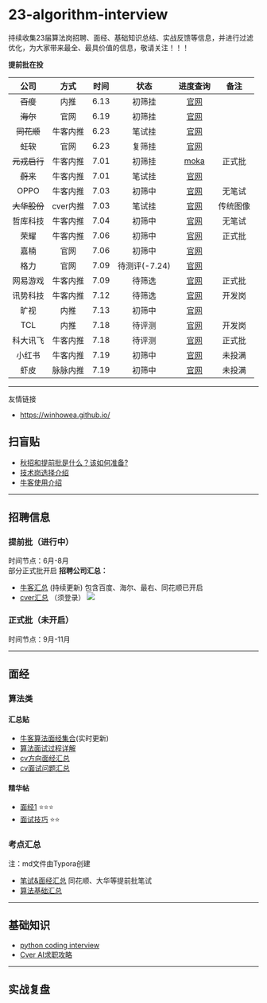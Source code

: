# 23-algorithm-interview
持续收集23届算法岗招聘、面经、基础知识总结、实战反馈等信息，并进行过滤优化，为大家带来最全、最具价值的信息，敬请关注！！！


**提前批在投**

| 公司| 方式 | 时间 | 状态|进度查询|备注|
|:--------: | :--------: | :--------: |:--------: |:--------:|:--------:|
| ~~百度~~    | 内推     | 6.13     | 初筛挂    | [官网](https://talent.baidu.com/external/baidu/index.html#/individualCenter) |
| ~~海尔~~   | 官网     | 6.19     | 初筛挂    |  [官网](http://maker.haier.net/client/campus/mydeliverydetail/did/131870/jpid/0.html) |
| ~~同花顺~~   | 牛客内推     | 6.23    | 笔试挂 | [官网](https://campus.10jqka.com.cn/userCenter/employRecord)  |
| ~~虹软~~   | 官网     | 6.23     | 复筛挂    | [官网](http://career.arcsoft.com.cn/Portal/Apply/Index)  | 
| ~~元戎启行~~  | 牛客内推     | 7.01     | 初筛挂   | [moka](https://app.mokahr.com/campus_apply/deeproute/6487#/candidateHome/applications)|正式批|
| ~~蔚来~~  | 牛客内推     | 7.01     | 笔试挂   | [官网](https://nio.jobs.feishu.cn/referral/campus/position/application?token=NTsxNjU1NzA5MDA0MzgyOzcxMDEzOTA0Mzk0ODAzOTM3Mjk7NzExMTIxMjc2NTQyMDIyNjg1Mg)|
| OPPO  | 牛客内推     | 7.03     | 初筛中   | [官网](https://careers.oppo.com/campus/record)| 无笔试|
| ~~大华股份~~  | cver内推     | 7.03     | 笔试挂  | [官网](https://dahua.zhiye.com/Portal/Apply/Index)| 传统图像
| 哲库科技  | 牛客内推     | 7.04    | 初筛中   | [官网](https://app.mokahr.com/campus_apply/zeku/47716?recommendCode=DSBF6jyA#/candidateHome/applications)| 无笔试
| 荣耀  | 牛客内推     | 7.06    | 初筛中   | [官网](https://career.hihonor.com/SU60eea919bef57c1023f6fe78/pb/account.html#/myDeliver)| 正式批|
| 嘉楠  | 官网     | 7.06    | 初筛中   | [官网](https://talent.canaan-creative.com/Portal/Apply/Index)| |
|格力|官网|7.09|待测评(-7.24)|[官网](https://gree.zhiye.com/Portal/Apply/Index)
|网易游戏|牛客内推|7.09|待筛选|[官网](https://campus.163.com/app/personal/apply)|正式批
|讯势科技|牛客内推|7.12|待筛选|[官网](https://trendmicro.zhiye.com/Portal/Apply/Index)|开发岗
|旷视|内推|7.13|初筛中|[官网](https://app.mokahr.com/campus_apply/megviihr/38642?sourceToken=a20be0c2175b1ed1e9aa68098ce0c826#/candidateHome/applications)|
|TCL|内推|7.18|待评测|[官网](https://sc.hotjob.cn/wt/TCL/web/index/applyPositionN300!listApplyPosition?brandCode=1&operational=0e7fe9590b3f8e35938695013278fd899daacad38ac929220d829e0c0677bdbe172880568416f548e54ee0caaa70fe2cbe84328aa8e398326e6049b0cce7d90de3cd35fb20d8e0efdfde60e883d435a912909f4620579b57)|开发岗
|科大讯飞|牛客内推|7.18|待评测|[官网](https://campus.iflytek.com/official-pc/delivery)|正式批
|小红书|牛客内推|7.19|初筛中|[官网](https://job.xiaohongshu.com/record/campus)|未投满
|虾皮|脉脉内推|7.19|初筛中|[官网](https://app.mokahr.com/campus_apply/shopee/2962#/candidateHome/applications)|未投满

----
友情链接
- https://winhowea.github.io/
## 扫盲贴
- [秋招和提前批是什么？该如何准备?](https://www.nowcoder.com/discuss/950858)
- [技术岗选择介绍](https://zhiy.cc/letter/2093)
- [牛客使用介绍](https://www.nowcoder.com/discuss/955090?source_id=profile_create_nctrack&channel=-1)

----

## 招聘信息
### 提前批（进行中）
时间节点：6月-8月  
部分正式批开启
**招聘公司汇总：**
- [牛客汇总](https://www.nowcoder.com/discuss/935228?source_id=profile_create_nctrack&channel=-1) (持续更新)
包含百度、海尔、最右、同花顺已开启
- [cver汇总](https://wx.zsxq.com/dweb2/index/group/555225242544) （须登录）
  ![](https://pad.degrowth.net/uploads/upload_3adba3227586564b9f242fa5fdd3ff7d.png)


### 正式批（未开启）
时间节点：9月-11月



----

## 面经
### 算法类
#### 汇总贴
- [牛客算法面经集合](https://www.nowcoder.com/discuss/experience?tagId=645)(实时更新)
- [算法面试过程详解](https://www.nowcoder.com/discuss/918169?source_id=discuss_experience_nctrack&channel=-1)
- [cv方向面经汇总](https://github.com/lcylmhlcy/Awesome-algorithm-interview)
- [cv面试问题汇总](https://www.its404.com/searchArticle?qc=%E5%9B%BE%E5%83%8F%E5%A4%84%E7%90%86%E8%BD%AF%E4%BB%B6%E7%AE%97%E6%B3%95%E5%B7%A5%E7%A8%8B%E5%B8%88%E7%AC%94%E8%AF%95&page=1)


#### 精华帖
- [面经1](https://www.nowcoder.com/discuss/956821)    ⭐⭐⭐       
- [面试技巧](https://www.nowcoder.com/discuss/962099?source_id=profile_create_nctrack&channel=-1) ⭐⭐
### 考点汇总
  注：md文件由Typora创建
- [笔试&面经汇总](https://github.com/kongyan66/Leetcode-daily/tree/main/%E9%9D%A2%E7%BB%8F%E6%B1%87%E6%80%BB)  同花顺、大华等提前批笔试
- [算法基础汇总](https://github.com/kongyan66/Leetcode-daily/tree/main/CV%E5%9F%BA%E7%A1%80)

----

## 基础知识
- [python coding interview](https://github.com/liyin2015/python-coding-interview)
- [Cver AI求职攻略](https://github.com/kongyan66/AI-Job-Notes)



----

## 实战复盘

